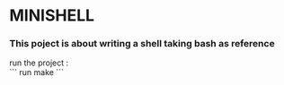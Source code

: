 # MINISHELL
<h3>This poject is about writing a shell taking bash as reference</h3>
run the project :
</br>
``` run make ```
</br>
